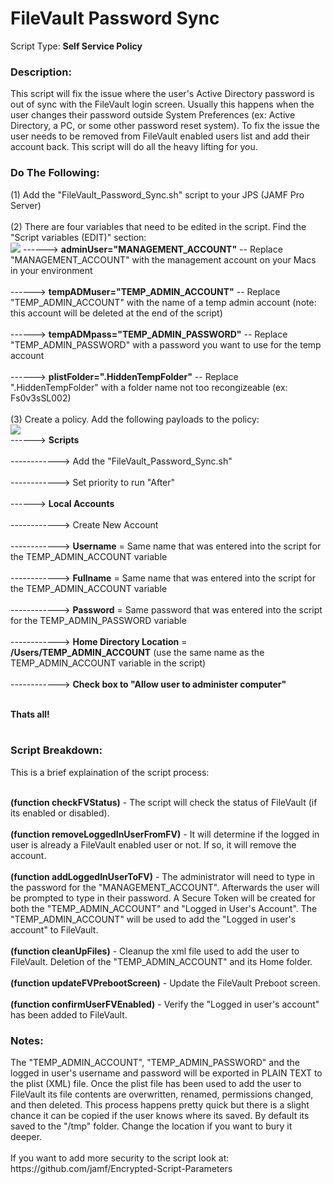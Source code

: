 <h1>FileVault Password Sync</h1>

Script Type: <b>Self Service Policy</b><br>

<h3>Description:</h3>
This script will fix the issue where the user's Active Directory password is out of sync with the FileVault login screen.
Usually this happens when the user changes their password outside System Preferences (ex: Active Directory, a PC, or some other
password reset system).  To fix the issue the user needs to be removed from FileVault enabled users list and add their account
back.  This script will do all the heavy lifting for you.<br>

<h3>Do The Following:</h3>
(1) Add the "FileVault_Password_Sync.sh" script to your JPS (JAMF Pro Server)<br><br>
(2) There are four variables that need to be edited in the script.  Find the "Script variables (EDIT)" section:<br>
<img src="https://github.com/stuutz/JAMF-Scripts/blob/master/FileVault_Password_Sync/edit_script_variables1.png">
------> <b>adminUser="MANAGEMENT_ACCOUNT"</b>     -- Replace "MANAGEMENT_ACCOUNT" with the management account on your Macs in your environment<br><br>
------> <b>tempADMuser="TEMP_ADMIN_ACCOUNT"</b>   -- Replace "TEMP_ADMIN_ACCOUNT" with the name of a temp admin account (note: this account will be deleted at the end of the script)<br><br>
------> <b>tempADMpass="TEMP_ADMIN_PASSWORD"</b>  -- Replace "TEMP_ADMIN_PASSWORD" with a password you want to use for the temp account<br><br>
------> <b>plistFolder=".HiddenTempFolder"</b>  -- Replace ".HiddenTempFolder" with a folder name not too recongizeable (ex: Fs0v3sSL002)<br><br>
(3) Create a policy.  Add the following payloads to the policy:<br>
<img src="https://github.com/stuutz/JAMF-Scripts/blob/master/FileVault_Password_Sync/policy_payloads.png"><br>
------> <b>Scripts</b> <br><br>
------------> Add the "FileVault_Password_Sync.sh" <br><br>
------------> Set priority to run "After"<br><br>
------> <b>Local Accounts</b>  <br><br>
------------> Create New Account<br><br>
------------> <b>Username</b> = Same name that was entered into the script for the TEMP_ADMIN_ACCOUNT variable<br><br>
------------> <b>Fullname</b> = Same name that was entered into the script for the TEMP_ADMIN_ACCOUNT variable<br><br>
------------> <b>Password</b> = Same password that was entered into the script for the TEMP_ADMIN_PASSWORD variable<br><br>
------------> <b>Home Directory Location</b> = <b>/Users/TEMP_ADMIN_ACCOUNT</b> (use the same name as the TEMP_ADMIN_ACCOUNT variable in the script)<br><br>
------------> <b>Check box to "Allow user to administer computer"</b><br><br>

<b>Thats all!</b><br><br>

<h3>Script Breakdown:</h3>
This is a brief explaination of the script process:<br><br>

<b>(function checkFVStatus)</b> - The script will check the status of FileVault (if its enabled or disabled).<br><br>
<b>(function removeLoggedInUserFromFV)</b> - It will determine if the logged in user is already a FileVault enabled user or not.  If so, it will remove the account.<br><br>
<b>(function addLoggedInUserToFV)</b> - The administrator will need to type in the password for the "MANAGEMENT_ACCOUNT".  Afterwards the user will be prompted to type in their password.  A Secure Token will be created for both the "TEMP_ADMIN_ACCOUNT" and "Logged in User's Account".  The "TEMP_ADMIN_ACCOUNT" will be used to add the "Logged in user's account" to FileVault.<br><br>
<b>(function cleanUpFiles)</b> - Cleanup the xml file used to add the user to FileVault.  Deletion of the "TEMP_ADMIN_ACCOUNT" and its Home folder.<br><br>
<b>(function updateFVPrebootScreen)</b> - Update the FileVault Preboot screen.<br><br>
<b>(function confirmUserFVEnabled)</b> - Verify the "Logged in user's account" has been added to FileVault.<br>

<h3>Notes:</h3>
The "TEMP_ADMIN_ACCOUNT", "TEMP_ADMIN_PASSWORD" and the logged in user's username and password will be exported in PLAIN TEXT to the plist (XML) file.  Once the plist file has been used to add the user to FileVault its file contents are overwritten, renamed, permissions changed, and then deleted.   This process happens pretty quick but there is a slight chance it can be copied if the user knows where its saved.  By default its saved to the "/tmp" folder.  Change the location if you want to bury it deeper.<br><br>
If you want to add more security to the script look at: https://github.com/jamf/Encrypted-Script-Parameters

